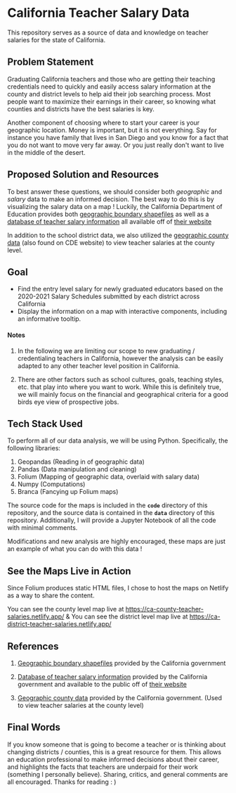 # California Teacher Salary Data

This repository serves as a source of data and knowledge on teacher salaries for the state of California. 


## Problem Statement

Graduating California teachers and those who are getting their teaching credentials need to quickly and easily access  salary information at the county and district levels to help aid their job searching process. Most people want to maximize their earnings in their career, so knowing what counties and districts have the best salaries is key. 

Another component of choosing where to start your career is your geographic location. Money is important, but it is not everything. Say for instance you have family that lives in San Diego and you know for a fact that you do not want to move very far away. Or you just really don't want to live in the middle of the desert.

## Proposed Solution and Resources

To best answer these questions, we should consider both *geographic* and *salary* data to make an informed decision. The best way to do this is by visualizing the salary data on a map ! Luckily, the California Department of Education provides both [geographic boundary shapefiles](https://gis.data.ca.gov/datasets/CDEGIS::california-school-district-areas-2020-21/explore) as well as a [database of teacher salary information](https://www.cde.ca.gov/ds/fd/cs/) all available off of [their website](https://www.cde.ca.gov/)

In addition to the school district data, we also utilized the [geographic county data](https://gis.data.ca.gov/datasets/8713ced9b78a4abb97dc130a691a8695/explore) (also found on CDE website) to view teacher salaries at the county level.


## Goal

* Find the entry level salary for newly graduated educators based on the 2020-2021 Salary Schedules submitted by each district across California
* Display the information on a map with interactive components, including an informative tooltip.

#### Notes

1. In the following we are limiting our scope to new graduating / credentialing teachers in California, however the analysis can be easily adapted to any other teacher level position in California.


2. There are other factors such as school cultures, goals, teaching styles, etc. that play into where you want to work. While this is definitely true, we will mainly focus on the financial and geographical criteria for a good birds eye view of prospective jobs.

## Tech Stack Used

To perform all of our data analysis, we will be using Python. Specifically, the following libraries:

1. Geopandas (Reading in of geographic data)
2. Pandas (Data manipulation and cleaning)
3. Folium (Mapping of geographic data, overlaid with salary data)
4. Numpy (Computations)
5. Branca (Fancying up Folium maps)

The source code for the maps is included in the **`code`** directory of this repository, and the source data is contained in the **`data`** directory of this repository. Additionally, I will provide a Jupyter Notebook of all the code with minimal comments. 

Modifications and new analysis are highly encouraged, these maps are just an example of what you can do with this data ! 

## See the Maps Live in Action

Since Folium produces static HTML files, I chose to host the maps on Netlify as a way to share the content. 

You can see the county level map live at https://ca-county-teacher-salaries.netlify.app/
&
You can see the district level map live at https://ca-district-teacher-salaries.netlify.app/

## References
1. [Geographic boundary shapefiles](https://gis.data.ca.gov/datasets/CDEGIS::california-school-district-areas-2020-21/explore) provided by the California government
2. [Database of teacher salary information](https://www.cde.ca.gov/ds/fd/cs/) provided by the California government and available to the public off of [their website](https://www.cde.ca.gov/)

3. [Geographic county data](https://gis.data.ca.gov/datasets/8713ced9b78a4abb97dc130a691a8695/explore) provided by the California government. (Used to view teacher salaries at the county level)

## Final Words
If you know someone that is going to become a teacher or is thinking about changing districts / counties, this is a great resource for them. This allows an education professional to make informed decisions about their career, and highlights the facts that teachers are underpaid for their work (something I personally believe). Sharing, critics, and general comments are all encouraged. Thanks for reading : )
